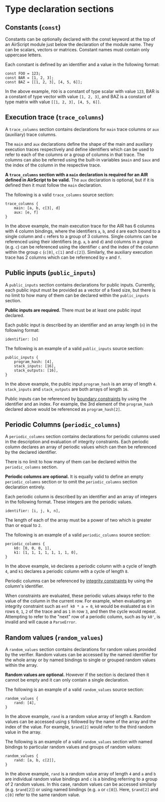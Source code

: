 # Type declaration sections

## Constants (`const`)

Constants can be optionally declared with the const keyword at the top of an AirScript module just below the declaration of the module name. They can be scalars, vectors or matrices. Constant names must contain only uppercase letters.

Each constant is defined by an identifier and a value in the following format:

```
const FOO = 123;
const BAR = [1, 2, 3];
const BAZ = [[1, 2, 3], [4, 5, 6]];
```

In the above example, `FOO` is a constant of type scalar with value `123`, BAR is a constant of type vector with value `[1, 2, 3]`, and BAZ is a constant of type matrix with value `[[1, 2, 3], [4, 5, 6]]`.

## Execution trace (`trace_columns`)

A `trace_columns` section contains declarations for `main` trace columns or `aux` (auxiliary) trace columns.

The `main` and `aux` declarations define the shape of the main and auxiliary execution traces respectively and define identifiers which can be used to refer to each of the columns or a group of columns in that trace. The columns can also be referred using the built-in variables `$main` and `$aux` and the index of the column in the respective trace.

**A `trace_columns` section with a `main` declaration is required for an AIR defined in AirScript to be valid.** The `aux` declaration is optional, but if it is defined then it must follow the `main` declaration.

The following is a valid `trace_columns` source section:

```
trace_columns {
    main: [a, b, c[3], d]
    aux: [e, f]
}
```

In the above example, the main execution trace for the AIR has 6 columns with 4 column bindings, where the identifiers `a`, `b`, and `d` are each bound to a single column and `c` refers to a group of 3 columns. Single columns can be referenced using their identifiers (e.g. `a`, `b` and `d`) and columns in a group (e.g. `c`) can be referenced using the identifier `c` and the index of the column within the group `c` (`c[0]`, `c[1]` and `c[2]`). Similarly, the auxiliary execution trace has 2 columns which can be referenced by `e` and `f`.

## Public inputs (`public_inputs`)

A `public_inputs` section contains declarations for public inputs. Currently, each public input must be provided as a vector of a fixed size, but there is no limit to how many of them can be declared within the `public_inputs` section.

**Public inputs are required.** There must be at least one public input declared.

Each public input is described by an identifier and an array length (`n`) in the following format:

```
identifier: [n]
```

The following is an example of a valid `public_inputs` source section:

```
public_inputs {
    program_hash: [4],
    stack_inputs: [16],
    stack_outputs: [16],
}
```

In the above example, the public input `program_hash` is an array of length `4`. `stack_inputs` and `stack_outputs` are both arrays of length `16`.

Public inputs can be referenced by [boundary constraints](./constraints.md#boundary_constraints) by using the identifier and an index. For example, the 3rd element of the `program_hash` declared above would be referenced as `program_hash[2]`.

## Periodic Columns (`periodic_columns`)

A `periodic_columns` section contains declarations for periodic columns used in the description and evaluation of integrity constraints. Each periodic column declares an array of periodic values which can then be referenced by the declared identifier.

There is no limit to how many of them can be declared within the `periodic_columns` section.

**Periodic columns are optional.** It is equally valid to define an empty `periodic_columns` section or to omit the `periodic_columns` section declaration entirely.

Each periodic column is described by an identifier and an array of integers in the following format. These integers are the periodic values.

```
identifier: [i, j, k, n],
```

The length of each of the array must be a power of two which is greater than or equal to `2`.

The following is an example of a valid `periodic_columns` source section:

```
periodic_columns {
    k0: [0, 0, 0, 1],
    k1: [1, 1, 1, 1, 1, 1, 1, 0],
}
```

In the above example, `k0` declares a periodic column with a cycle of length `4`, and `k1` declares a periodic column with a cycle of length `8`.

Periodic columns can be referenced by [integrity constraints](./constraints.md#integrity_constraints) by using the column's identifier.

When constraints are evaluated, these periodic values always refer to the value of the column in the current row. For example, when evaluating an integrity constraint such as `enf k0 * a = 0`, `k0` would be evaluated as `0` in rows `0`, `1`, `2` of the trace and as `1` in row `3`, and then the cycle would repeat. Attempting to refer to the "next" row of a periodic column, such as by `k0'`, is invalid and will cause a `ParseError`.

## Random values (`random_values`)

A `random_values` section contains declarations for random values provided by the verifier. Random values can be accessed by the named identifier for the whole array or by named bindings to single or grouped random values within the array.

**Random values are optional.** However if the section is declared then it cannot be empty and it can only contain a single declaration.

The following is an example of a valid `random_values` source section:

```
random_values {
    rand: [4],
}
```

In the above example, `rand` is a random value array of length `4`. Random values can be accessed using `$` followed by the name of the array and the index of the value. For example, `$rand[2]` would refer to the third random value in the array.

The following is an example of a valid `random_values` section with named bindings to particular random values and groups of random values:

```
random_values {
    rand: [a, b, c[2]],
}
```

In the above example, `rand` is a random value array of length `4` and `a` and `b` are individual random value bindings and `c` is a binding referring to a group of 2 random values. In this case, random values can be accessed similarly (e.g. `$rand[2]`) or using named bindings (e.g. `a` or `c[0]`). Here, `$rand[2]` and `c[0]` refer to the same random value.
